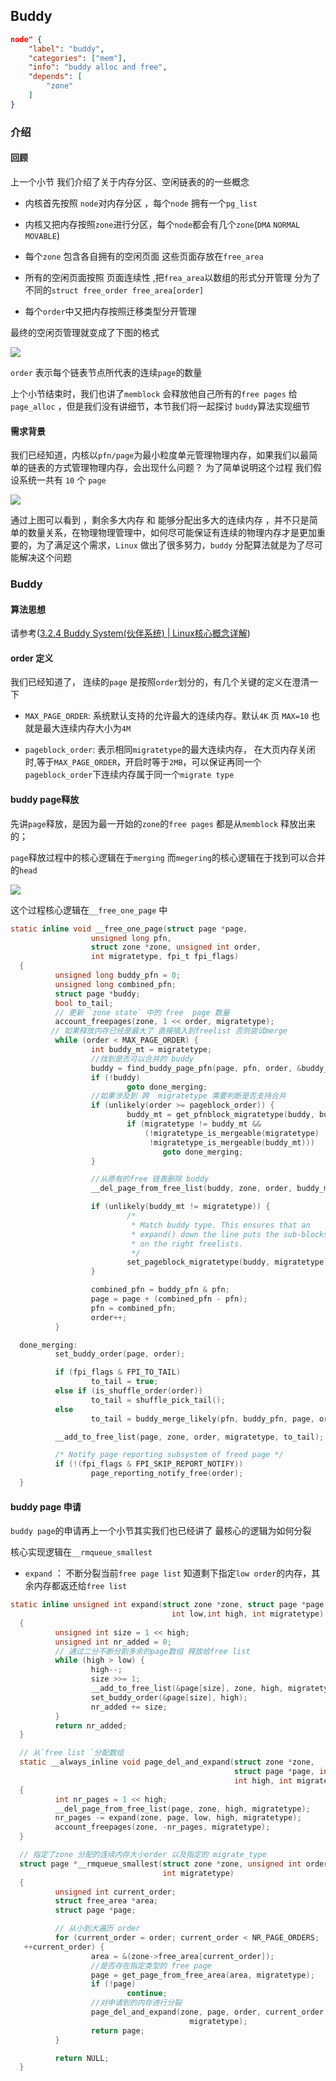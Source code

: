 ## Buddy

```json
node" {
    "label": "buddy",
    "categories": ["mem"],
    "info": "buddy alloc and free",
    "depends": [
        "zone"
    ]
}
```

### 介绍

#### 回顾

上一个小节 我们介绍了关于内存分区、空闲链表的的一些概念

- 内核首先按照 `node`对内存分区 ，每个`node` 拥有一个`pg_list`

- 内核又把内存按照`zone`进行分区，每个`node`都会有几个`zone`(`DMA` `NORMAL`  `MOVABLE`) 

- 每个`zone` 包含各自拥有的空闲页面  这些页面存放在`free_area`

- 所有的空闲页面按照 页面连续性 ,把`frea_area`以数组的形式分开管理 分为了不同的`struct free_order free_area[order]`  

- 每个`order`中又把内存按照迁移类型分开管理

最终的空闲页管理就变成了下图的格式

![](../image/free_area.png)

`order` 表示每个链表节点所代表的连续`page`的数量

上个小节结束时，我们也讲了`memblock` 会释放他自己所有的`free pages` 给`page_alloc` ，但是我们没有讲细节，本节我们将一起探讨 `buddy`算法实现细节 

#### 需求背景

我们已经知道，内核以`pfn/page`为最小粒度单元管理物理内存，如果我们以最简单的链表的方式管理物理内存，会出现什么问题？ 为了简单说明这个过程 我们假设系统一共有 `10` 个 `page`

![](../image/buddy-1.png)

通过上图可以看到 ，剩余多大内存 和 能够分配出多大的连续内存 ，并不只是简单的数量关系，在物理物理管理中，如何尽可能保证有连续的物理内存才是更加重要的，为了满足这个需求，`Linux` 做出了很多努力，`buddy` 分配算法就是为了尽可能解决这个问题

### Buddy

#### 算法思想

请参考([3.2.4 Buddy System(伙伴系统) | Linux核心概念详解](https://s3.shizhz.me/linux-mm/3.2-wu-li-nei-cun/3.2.4-buddy-system-huo-ban-xi-tong))

#### order 定义

我们已经知道了， 连续的`page` 是按照`order`划分的，有几个关键的定义在澄清一下 

- `MAX_PAGE_ORDER`: 系统默认支持的允许最大的连续内存。默认`4K` 页 `MAX=10` 也就是最大连续内存大小为`4M`

- `pageblock_order`:  表示相同`migratetype`的最大连续内存， 在大页内存关闭时,等于`MAX_PAGE_ORDER`，开启时等于`2MB`，可以保证再同一个`pageblock_order`下连续内存属于同一个`migrate type`

#### buddy page释放

先讲`page`释放，是因为最一开始的`zone`的`free pages` 都是从`memblock` 释放出来的； 

`page`释放过程中的核心逻辑在于`merging`   而`megering`的核心逻辑在于找到可以合并的`head` 

![](../image/buddy-free.png)

这个过程核心逻辑在`__free_one_page` 中

```c
static inline void __free_one_page(struct page *page,                      
                  unsigned long pfn,                                         
                  struct zone *zone, unsigned int order,                     
                  int migratetype, fpi_t fpi_flags)                          
  {                                                                          
          unsigned long buddy_pfn = 0;                                       
          unsigned long combined_pfn;                 
          struct page *buddy;         
          bool to_tail;                                                      
          // 更新 `zone state` 中的 free  page 数量
          account_freepages(zone, 1 << order, migratetype);                  
         // 如果释放内存已经是最大了 直接插入到freelist 否则尝试merge                                                                     
          while (order < MAX_PAGE_ORDER) {                                   
                  int buddy_mt = migratetype;                                
                  //找到是否可以合并的 buddy                                                     
                  buddy = find_buddy_page_pfn(page, pfn, order, &buddy_pfn); 
                  if (!buddy)                                                
                          goto done_merging;
                  //如果涉及到 跨  migratetype 需要判断是否支持合并                                             
                  if (unlikely(order >= pageblock_order)) {                                                            
                          buddy_mt = get_pfnblock_migratetype(buddy, buddy_pfn);                                                    
                          if (migratetype != buddy_mt &&                     
                              (!migratetype_is_mergeable(migratetype) ||     
                               !migratetype_is_mergeable(buddy_mt)))         
                                  goto done_merging;                         
                  }                                                          

                  //从原有的free 链表删除 buddy                                     
                  __del_page_from_free_list(buddy, zone, order, buddy_mt);   

                  if (unlikely(buddy_mt != migratetype)) {                   
                          /*                                                 
                           * Match buddy type. This ensures that an          
                           * expand() down the line puts the sub-blocks      
                           * on the right freelists.                         
                           */                                                
                          set_pageblock_migratetype(buddy, migratetype);     
                  }                                                          

                  combined_pfn = buddy_pfn & pfn;                            
                  page = page + (combined_pfn - pfn);                        
                  pfn = combined_pfn;                                        
                  order++;                                                   
          }                                                                  

  done_merging:                                                              
          set_buddy_order(page, order);                                      

          if (fpi_flags & FPI_TO_TAIL)                                       
                  to_tail = true;                                            
          else if (is_shuffle_order(order))                                  
                  to_tail = shuffle_pick_tail();                             
          else                                                               
                  to_tail = buddy_merge_likely(pfn, buddy_pfn, page, order); 

          __add_to_free_list(page, zone, order, migratetype, to_tail);       

          /* Notify page reporting subsystem of freed page */                
          if (!(fpi_flags & FPI_SKIP_REPORT_NOTIFY))                         
                  page_reporting_notify_free(order);                         
  }                                                  
```

#### buddy page 申请

`buddy page`的申请再上一个小节其实我们也已经讲了 最核心的逻辑为如何分裂

核心实现逻辑在`__rmqueue_smallest`

- `expand` ：  不断分裂当前`free page list`  知道剩下指定`low order`的内存，其余内存都返还给`free list`

```c
static inline unsigned int expand(struct zone *zone, struct page *page, 
                                    int low,int high, int migratetype)               
  {                                                                          
          unsigned int size = 1 << high;                                     
          unsigned int nr_added = 0;                                         
          // 通过二分不断分割多余的page数组 释放给free list                                                                   
          while (high > low) {                                               
                  high--;                                                    
                  size >>= 1;                                                                                                                                                                                           
                  __add_to_free_list(&page[size], zone, high, migratetype, false);
                  set_buddy_order(&page[size], high);                        
                  nr_added += size;                                          
          }                                                                                                                     
          return nr_added;                                                   
  } 

  // 从`free list `分配数组
  static __always_inline void page_del_and_expand(struct zone *zone,         
                                                  struct page *page, int low,
                                                  int high, int migratetype) 
  {                                                                          
          int nr_pages = 1 << high;                                                                                               
          __del_page_from_free_list(page, zone, high, migratetype);          
          nr_pages -= expand(zone, page, low, high, migratetype);            
          account_freepages(zone, -nr_pages, migratetype);                   
  }

  // 指定了zone 分配的连续内存大小order 以及指定的 migrate_type
  struct page *__rmqueue_smallest(struct zone *zone, unsigned int order,     
                                  int migratetype)           
  {                                                                          
          unsigned int current_order;                                        
          struct free_area *area;                                            
          struct page *page;                                                 

          // 从小到大遍历 order         
          for (current_order = order; current_order < NR_PAGE_ORDERS;
   ++current_order) {
                  area = &(zone->free_area[current_order]);
                  //是否存在指定类型的 free page 
                  page = get_page_from_free_area(area, migratetype);         
                  if (!page)                                                 
                          continue;                                          
                  //对申请到的内存进行分裂
                  page_del_and_expand(zone, page, order, current_order,      
                                        migratetype);
                  return page;                                               
          }                                                                  

          return NULL;                                                       
  } 
```
